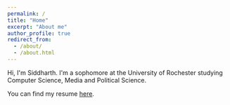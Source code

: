 ```yaml
---
permalink: /
title: "Home"
excerpt: "About me"
author_profile: true
redirect_from: 
  - /about/
  - /about.html
---
```


Hi, I'm Siddharth. I'm a sophomore at the University of Rochester studying Computer Science, Media and Political Science. 

You can find my resume [here](https://drive.google.com/file/d/1Q66KxhUetqdje1e44js0sfIEkZxQoDgO/view?usp=sharing).
